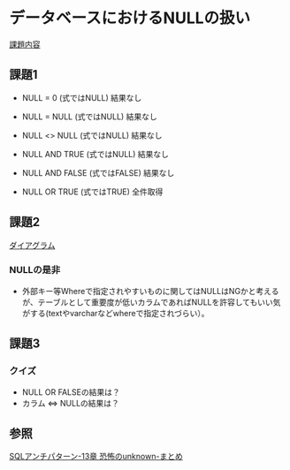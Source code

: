 # データベースにおけるNULLの扱い

[課題内容](https://airtable.com/appPxhCPFYGqqN9YU/tblVlFr2q4lIqDKYc/viwX8r6DpCRp80swL/reckrvr9nBhbP9N5P?blocks=hide)

## 課題1

- NULL = 0 (式ではNULL)
結果なし

- NULL = NULL (式ではNULL)
結果なし

- NULL <> NULL (式ではNULL)
結果なし

- NULL AND TRUE (式ではNULL)
結果なし

- NULL AND FALSE (式ではFALSE)
結果なし

- NULL OR TRUE (式ではTRUE)
全件取得

## 課題2

[ダイアグラム](https://dbdiagram.io/d/61d1ae323205b45b73d3c592)

### NULLの是非

- 外部キー等Whereで指定されやすいものに関してはNULLはNGかと考えるが、テーブルとして重要度が低いカラムであればNULLを許容してもいい気がする(textやvarcharなどwhereで指定されづらい）。

## 課題3

### クイズ

- NULL OR FALSEの結果は？
- カラム <=> NULLの結果は？

## 参照

[SQLアンチパターン-13章 恐怖のunknown-まとめ](https://qiita.com/aaaaanochira/items/c0e8cdec5a8044bfe2eb)